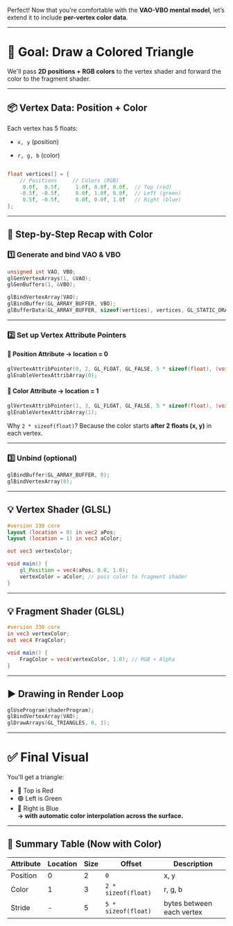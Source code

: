 Perfect! Now that you’re comfortable with the **VAO-VBO mental model**, let’s extend it to include **per-vertex color data**.

---

# 🎨 Goal: Draw a Colored Triangle

We'll pass **2D positions + RGB colors** to the vertex shader and forward the color to the fragment shader.

---

## 📦 Vertex Data: Position + Color

Each vertex has 5 floats:

- `x, y` (position)
    
- `r, g, b` (color)
    

```cpp

float vertices[] = {
    // Positions     // Colors (RGB)
     0.0f,  0.5f,     1.0f, 0.0f, 0.0f,  // Top (red)
    -0.5f, -0.5f,     0.0f, 1.0f, 0.0f,  // Left (green)
     0.5f, -0.5f,     0.0f, 0.0f, 1.0f   // Right (blue)
};

```

---

## 🧠 Step-by-Step Recap with Color

### 1️⃣ Generate and bind VAO & VBO

```cpp
unsigned int VAO, VBO;
glGenVertexArrays(1, &VAO);
glGenBuffers(1, &VBO);

glBindVertexArray(VAO);
glBindBuffer(GL_ARRAY_BUFFER, VBO);
glBufferData(GL_ARRAY_BUFFER, sizeof(vertices), vertices, GL_STATIC_DRAW);

```

---

### 2️⃣ Set up Vertex Attribute Pointers

#### 🔹 Position Attribute → location = 0

```cpp
glVertexAttribPointer(0, 2, GL_FLOAT, GL_FALSE, 5 * sizeof(float), (void*)0);
glEnableVertexAttribArray(0);

```

#### 🔹 Color Attribute → location = 1

```cpp
glVertexAttribPointer(1, 3, GL_FLOAT, GL_FALSE, 5 * sizeof(float), (void*)(2 * sizeof(float)));
glEnableVertexAttribArray(1);

```
Why `2 * sizeof(float)`? Because the color starts **after 2 floats (x, y)** in each vertex.

---

### 3️⃣ Unbind (optional)

```cpp
glBindBuffer(GL_ARRAY_BUFFER, 0);
glBindVertexArray(0);

```

---

## 💡 Vertex Shader (GLSL)

```glsl
#version 330 core
layout (location = 0) in vec2 aPos;
layout (location = 1) in vec3 aColor;

out vec3 vertexColor;

void main() {
    gl_Position = vec4(aPos, 0.0, 1.0);
    vertexColor = aColor; // pass color to fragment shader
}

```

---

## 💡 Fragment Shader (GLSL)

```glsl
#version 330 core
in vec3 vertexColor;
out vec4 FragColor;

void main() {
    FragColor = vec4(vertexColor, 1.0); // RGB + Alpha
}

```

---

## ▶️ Drawing in Render Loop

```cpp
glUseProgram(shaderProgram);
glBindVertexArray(VAO);
glDrawArrays(GL_TRIANGLES, 0, 3);

```

---

# ✅ Final Visual

You'll get a triangle:

- 🔴 Top is Red
- 🟢 Left is Green
- 🔵 Right is Blue  
    **→ with automatic color interpolation across the surface.**

---

## 🔁 Summary Table (Now with Color)

| Attribute | Location | Size | Offset              | Description               |
| --------- | -------- | ---- | ------------------- | ------------------------- |
| Position  | 0        | 2    | `0`                 | x, y                      |
| Color     | 1        | 3    | `2 * sizeof(float)` | r, g, b                   |
| Stride    | -        | 5    | `5 * sizeof(float)` | bytes between each vertex |
